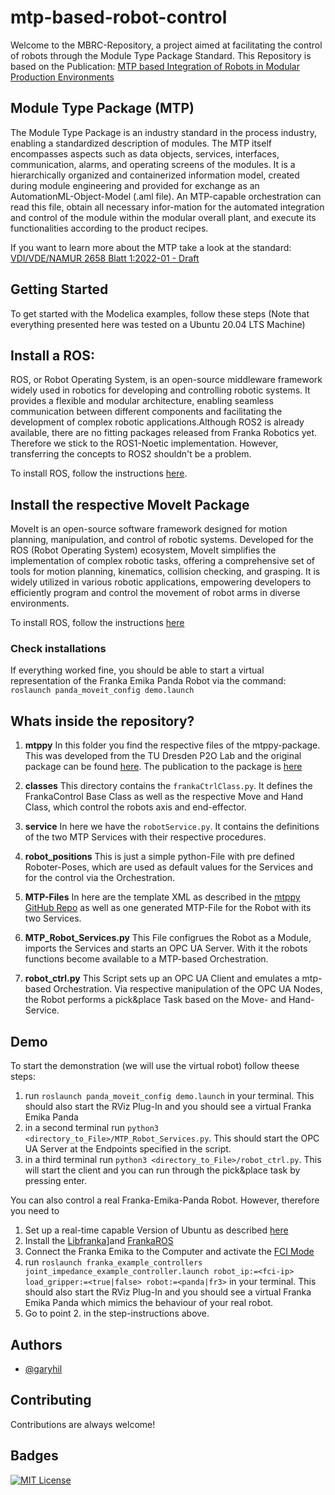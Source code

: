 
# mtp-based-robot-control

Welcome to the MBRC-Repository, a project aimed at facilitating the control of robots through the Module Type Package Standard. This Repository is based on the Publication: [MTP based Integration of Robots 
in Modular Production Environments](https://www.researchgate.net/profile/Gary-Hildebrandt)

## Module Type Package (MTP)
The Module Type Package is an industry standard in the process industry, enabling a standardized description of modules. The MTP itself encompasses aspects such as data objects, services, interfaces, communication, alarms, and operating screens of the modules. It is a hierarchically organized and containerized information model, created during module engineering and provided for exchange as an AutomationML-Object-Model (.aml file). An MTP-capable orchestration can read this file, obtain all necessary infor-mation for the automated integration and control of the module within the modular overall plant, and execute its functionalities according to the product recipes.

If you want to learn more about the MTP take a look at the standard:
[VDI/VDE/NAMUR 2658 Blatt 1:2022-01 - Draft](https://www.beuth.de/en/draft-technical-rule/vdi-vde-namur-2658-blatt-1/347143763)


## Getting Started
To get started with the Modelica examples, follow these steps (Note that everything presented here was tested on a Ubuntu 20.04 LTS Machine)


## Install a ROS:
ROS, or Robot Operating System, is an open-source middleware framework widely used in robotics for developing and controlling robotic systems. It provides a flexible and modular architecture, enabling seamless communication between different components and facilitating the development of complex robotic applications.Although ROS2 is already available, there are no fitting packages released from Franka Robotics yet. Therefore we stick to the ROS1-Noetic implementation. However, transferring the concepts to ROS2 shouldn't be a problem.

To install ROS, follow the instructions [here](http://wiki.ros.org/noetic/Installation/Ubuntu).

## Install the respective MoveIt Package

MoveIt is an open-source software framework designed for motion planning, manipulation, and control of robotic systems. Developed for the ROS (Robot Operating System) ecosystem, MoveIt simplifies the implementation of complex robotic tasks, offering a comprehensive set of tools for motion planning, kinematics, collision checking, and grasping. It is widely utilized in various robotic applications, empowering developers to efficiently program and control the movement of robot arms in diverse environments.

To install ROS, follow the instructions [here](https://moveit.ros.org/install/)

### Check installations
If everything worked fine, you should be able to start a virtual representation of the Franka Emika Panda Robot via the command:
```roslaunch panda_moveit_config demo.launch```

## Whats inside the repository?
1. **mtppy**
In this folder you find the respective files of the mtppy-package. This was developed from the TU Dresden P2O Lab and the original package can be found [here](https://github.com/p2o-lab/MTPPy/tree/master).
The publication to the package is [here](https://dl.acm.org/doi/abs/10.1109/ETFA52439.2022.9921713)


2. **classes**
This directory contains the ```frankaCtrlClass.py```. It defines the FrankaControl Base Class as well as the respective Move and Hand Class, which control the robots axis and end-effector.

3. **service**
In here we have the ```robotService.py```. It contains the definitions of the two MTP Services with their respective procedures.

4. **robot_positions**
This is just a simple python-File with pre defined Roboter-Poses, which are used as default values for the Services and for the control via the Orchestration.

5. **MTP-Files**
In here are the template XML as described in the [mtppy GitHub Repo](https://github.com/p2o-lab/MTPPy/tree/master) as well as one generated MTP-File for the Robot with its two Services.

6. **MTP_Robot_Services.py**
This File configrues the Robot as a Module, imports the Services and starts an OPC UA Server. With it the robots functions become available to a MTP-based Orchestration.

7. **robot_ctrl.py**
This Script sets up an OPC UA Client and emulates a mtp-based Orchestration. Via respective manipulation of the OPC UA Nodes, the Robot performs a pick&place Task based on the Move- and Hand-Service.


## Demo
To start the demonstration (we will use the virtual robot) follow theese steps:

1. run ```roslaunch panda_moveit_config demo.launch``` in your terminal. This should also start the RViz Plug-In and you should see a virtual Franka Emika Panda
2. in a second terminal run ```python3 <directory_to_File>/MTP_Robot_Services.py```. This should start the OPC UA Server at the Endpoints specified in the script.
3. in a third terminal run ```python3 <directory_to_File>/robot_ctrl.py```. This will start the client and you can run through the pick&place task by pressing enter.

You can also control a real Franka-Emika-Panda Robot. However, therefore you need to
1. Set up a real-time capable Version of Ubuntu as described [here](https://frankaemika.github.io/docs/installation_linux.html#setting-up-the-real-time-kernel)
2. Install the [Libfranka](https://frankaemika.github.io/docs/installation_linux.html)]and [FrankaROS](https://frankaemika.github.io/docs/installation_linux.html) 
3. Connect the Franka Emika to the Computer and activate the [FCI Mode](https://frankaemika.github.io/docs/getting_started.html)
4. run ```roslaunch franka_example_controllers joint_impedance_example_controller.launch robot_ip:=<fci-ip> load_gripper:=<true|false> robot:=<panda|fr3>``` in your terminal. This should also start the RViz Plug-In and you should see a virtual Franka Emika Panda which mimics the behaviour of your real robot.
5. Go to point 2. in the step-instructions above.


## Authors

- [@garyhil](https://www.github.com/garyhil)


## Contributing

Contributions are always welcome!


## Badges
[![MIT License](https://img.shields.io/badge/License-MIT-green.svg)](https://choosealicense.com/licenses/mit/)
